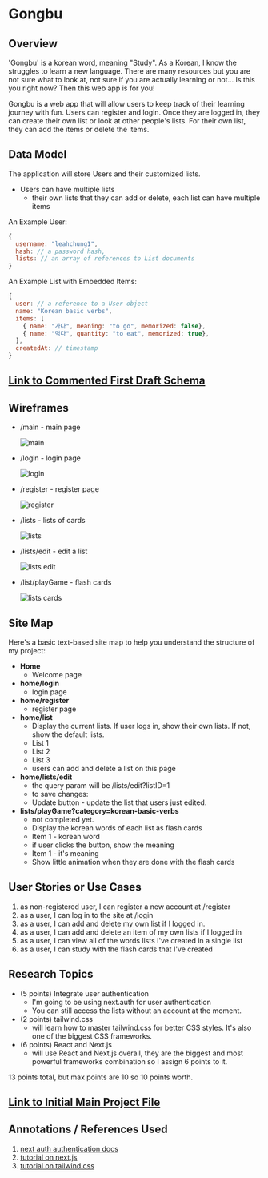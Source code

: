 # Gongbu

## Overview

'Gongbu' is a korean word, meaning "Study". As a Korean, I know the struggles to learn a new language. There are many resources but you are not sure what to look at, not sure if you are actually learning or not... Is this you right now? Then this web app is for you!

Gongbu is a web app that will allow users to keep track of their learning journey with fun. Users can register and login. Once they are logged in, they can create their own list or look at other people's lists. For their own list, they can add the items or delete the items.

## Data Model

The application will store Users and their customized lists.

- Users can have multiple lists
  - their own lists that they can add or delete, each list can have multiple items

An Example User:

```javascript
{
  username: "leahchung1",
  hash: // a password hash,
  lists: // an array of references to List documents
}
```

An Example List with Embedded Items:

```javascript
{
  user: // a reference to a User object
  name: "Korean basic verbs",
  items: [
    { name: "가다", meaning: "to go", memorized: false},
    { name: "먹다", quantity: "to eat", memorized: true},
  ],
  createdAt: // timestamp
}
```

## [Link to Commented First Draft Schema](src/db.mjs)


## Wireframes

- /main - main page

  ![main](documentation/main.png)

- /login - login page

  ![login](documentation/login.png)

- /register - register page

  ![register](documentation/register.png)

- /lists - lists of cards

  ![lists](documentation/lists.png)

- /lists/edit - edit a list

  ![lists edit](documentation/lists-edit.png)

- /list/playGame - flash cards

  ![lists cards](documentation/lists-cards.png)


## Site Map

Here's a basic text-based site map to help you understand the structure of my project:

- **Home**
  - Welcome page
- **home/login**
  - login page
- **home/register**
  - register page
- **home/list**
  - Display the current lists. If user logs in, show their own lists. If not, show the default lists.
  - List 1
  - List 2
  - List 3
  - users can add and delete a list on this page
- **home/lists/edit**
  - the query param will be /lists/edit?listID=1
  - to save changes:
  - Update button - update the list that users just edited.
- **lists/playGame?category=korean-basic-verbs**
  - not completed yet.
  - Display the korean words of each list as flash cards
  - Item 1 - korean word
  - if user clicks the button, show the meaning
  - Item 1 - it's meaning
  - Show little animation when they are done with the flash cards

## User Stories or Use Cases

1. as non-registered user, I can register a new account at /register
2. as a user, I can log in to the site at /login
3. as a user, I can add and delete my own list if I logged in.
4. as a user, I can add and delete an item of my own lists if I logged in
5. as a user, I can view all of the words lists I've created in a single list
6. as a user, I can study with the flash cards that I've created

## Research Topics

- (5 points) Integrate user authentication
  - I'm going to be using next.auth for user authentication
  - You can still access the lists without an account at the moment.
- (2 points) tailwind.css
  - will learn how to master tailwind.css for better CSS styles. It's also one of the biggest CSS frameworks.
- (6 points) React and Next.js
  - will use React and Next.js overall, they are the biggest and most powerful frameworks combination so I assign 6 points to it.

13 points total, but max points are 10 so 10 points worth.

## [Link to Initial Main Project File](src/app.mjs)

## Annotations / References Used

1. [next auth authentication docs](https://next-auth.js.org/v3/adapters/typeorm/mongodb)
2. [tutorial on next.js](https://nextjs.org/learn/dashboard-app)
3. [tutorial on tailwind.css](https://tailwindcss.com/docs/installation)
